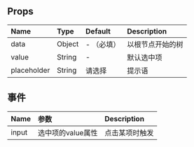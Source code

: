 ## Props

| Name        | Type   | Default  | Description |
|:------------|:-------|:---------|:------------|
| data        | Object | - （必填）   | 以根节点开始的树    |
| value       | String | -        | 默认选中项       |
| placeholder | String | 请选择      | 提示语         |

## 事件

| Name  | 参数          | Description |
|:------|:------------|:------------|
| input | 选中项的value属性 | 点击某项时触发     |
